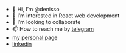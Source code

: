 - 👋 Hi, I’m @denisso
- 👀 I’m interested in React web development
- 💞️ I’m looking to collaborate
- 📫 How to reach me by [telegram](https://t.me/DenisReactWebCoder) 
- [my personal page](https://mrdramm.netlify.app/)
- [linkedin](https://www.linkedin.com/in/denis-kurochkin-267ab511b/)

<!---
denisso/denisso is a ✨ special ✨ repository because its `README.md` (this file) appears on your GitHub profile.
You can click the Preview link to take a look at your changes.
--->
